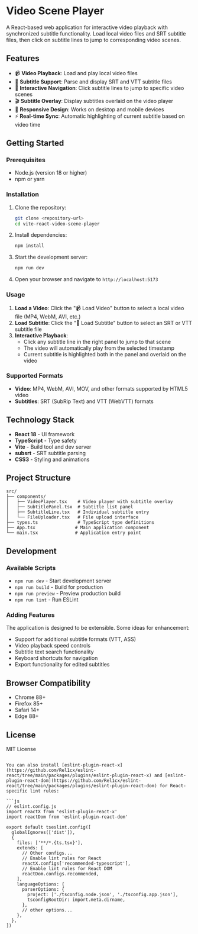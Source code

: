 # Video Scene Player

A React-based web application for interactive video playback with synchronized subtitle functionality. Load local video files and SRT subtitle files, then click on subtitle lines to jump to corresponding video scenes.

## Features

- 📹 **Video Playback**: Load and play local video files
- 📝 **Subtitle Support**: Parse and display SRT and VTT subtitle files
- 🎯 **Interactive Navigation**: Click subtitle lines to jump to specific video scenes
- 🎬 **Subtitle Overlay**: Display subtitles overlaid on the video player
- 📱 **Responsive Design**: Works on desktop and mobile devices
- ⚡ **Real-time Sync**: Automatic highlighting of current subtitle based on video time

## Getting Started

### Prerequisites

- Node.js (version 18 or higher)
- npm or yarn

### Installation

1. Clone the repository:

   ```bash
   git clone <repository-url>
   cd vite-react-video-scene-player
   ```

2. Install dependencies:

   ```bash
   npm install
   ```

3. Start the development server:

   ```bash
   npm run dev
   ```

4. Open your browser and navigate to `http://localhost:5173`

### Usage

1. **Load a Video**: Click the "📹 Load Video" button to select a local video file (MP4, WebM, AVI, etc.)
2. **Load Subtitle**: Click the "📝 Load Subtitle" button to select an SRT or VTT subtitle file
3. **Interactive Playback**:
   - Click any subtitle line in the right panel to jump to that scene
   - The video will automatically play from the selected timestamp
   - Current subtitle is highlighted both in the panel and overlaid on the video

### Supported Formats

- **Video**: MP4, WebM, AVI, MOV, and other formats supported by HTML5 video
- **Subtitles**: SRT (SubRip Text) and VTT (WebVTT) formats

## Technology Stack

- **React 18** - UI framework
- **TypeScript** - Type safety
- **Vite** - Build tool and dev server
- **subsrt** - SRT subtitle parsing
- **CSS3** - Styling and animations

## Project Structure

```
src/
├── components/
│   ├── VideoPlayer.tsx    # Video player with subtitle overlay
│   ├── SubtitlePanel.tsx  # Subtitle list panel
│   ├── SubtitleLine.tsx   # Individual subtitle entry
│   └── FileUploader.tsx   # File upload interface
├── types.ts               # TypeScript type definitions
├── App.tsx               # Main application component
└── main.tsx              # Application entry point
```

## Development

### Available Scripts

- `npm run dev` - Start development server
- `npm run build` - Build for production
- `npm run preview` - Preview production build
- `npm run lint` - Run ESLint

### Adding Features

The application is designed to be extensible. Some ideas for enhancement:

- Support for additional subtitle formats (VTT, ASS)
- Video playback speed controls
- Subtitle text search functionality
- Keyboard shortcuts for navigation
- Export functionality for edited subtitles

## Browser Compatibility

- Chrome 88+
- Firefox 85+
- Safari 14+
- Edge 88+

## License

MIT License

````

You can also install [eslint-plugin-react-x](https://github.com/Rel1cx/eslint-react/tree/main/packages/plugins/eslint-plugin-react-x) and [eslint-plugin-react-dom](https://github.com/Rel1cx/eslint-react/tree/main/packages/plugins/eslint-plugin-react-dom) for React-specific lint rules:

```js
// eslint.config.js
import reactX from 'eslint-plugin-react-x'
import reactDom from 'eslint-plugin-react-dom'

export default tseslint.config([
  globalIgnores(['dist']),
  {
    files: ['**/*.{ts,tsx}'],
    extends: [
      // Other configs...
      // Enable lint rules for React
      reactX.configs['recommended-typescript'],
      // Enable lint rules for React DOM
      reactDom.configs.recommended,
    ],
    languageOptions: {
      parserOptions: {
        project: ['./tsconfig.node.json', './tsconfig.app.json'],
        tsconfigRootDir: import.meta.dirname,
      },
      // other options...
    },
  },
])
````
